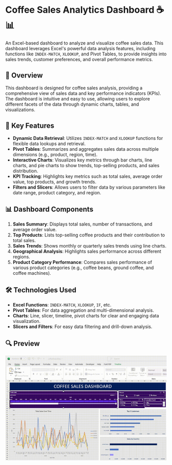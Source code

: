 # Coffee Sales Analytics Dashboard ☕📊

An Excel-based dashboard to analyze and visualize coffee sales data. This dashboard leverages Excel's powerful data analysis features, including functions like `INDEX-MATCH`, `XLOOKUP`, and Pivot Tables, to provide insights into sales trends, customer preferences, and overall performance metrics.

## 📑 Overview

This dashboard is designed for coffee sales analysis, providing a comprehensive view of sales data and key performance indicators (KPIs). The dashboard is intuitive and easy to use, allowing users to explore different facets of the data through dynamic charts, tables, and visualizations.

## 🚀 Key Features

- **Dynamic Data Retrieval**: Utilizes `INDEX-MATCH` and `XLOOKUP` functions for flexible data lookups and retrieval.
- **Pivot Tables**: Summarizes and aggregates sales data across multiple dimensions (e.g., product, region, time).
- **Interactive Charts**: Visualizes key metrics through bar charts, line charts, and pie charts to show trends, top-selling products, and sales distribution.
- **KPI Tracking**: Highlights key metrics such as total sales, average order value, top products, and growth trends.
- **Filters and Slicers**: Allows users to filter data by various parameters like date range, product category, and region.

## 📊 Dashboard Components

1. **Sales Summary**: Displays total sales, number of transactions, and average order value.
2. **Top Products**: Lists top-selling coffee products and their contribution to total sales.
3. **Sales Trends**: Shows monthly or quarterly sales trends using line charts.
4. **Geographical Analysis**: Highlights sales performance across different regions.
6. **Product Category Performance**: Compares sales performance of various product categories (e.g., coffee beans, ground coffee, and coffee machines).

## 🛠️ Technologies Used

- **Excel Functions**: `INDEX-MATCH`, `XLOOKUP`, `IF`, etc.
- **Pivot Tables**: For data aggregation and multi-dimensional analysis.
- **Charts**: Line, slicer, timeline, pivot charts for clear and engaging data visualization.
- **Slicers and Filters**: For easy data filtering and drill-down analysis.


## 🔍 Preview

![Dashboard Preview](coffee_sale_preview_gif.gif)







